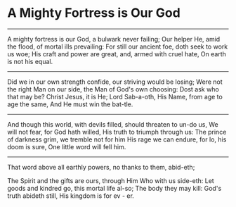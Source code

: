 # A Mighty Fortress is Our God

---

A mighty fortress is our God,
a  bulwark never failing;
Our helper He, amid  the flood, 
of mortal ills prevailing:
For still our ancient foe, 
doth seek to work us woe;
His craft and power are great, 
and, armed with cruel hate,
On earth is not his equal. 

---

Did we in our own strength confide, 
our striving would be losing;
Were not the right Man on our side, 
the Man of God's own choosing:
Dost ask who that may be? 
Christ Jesus, it is He;
Lord Sab-a-oth, His Name, 
from age to age the same,
And He must win the bat-tle. 

---

And though this world, with devils filled,
should threaten to un-do  us,
We will not fear, for God hath willed,
His truth to triumph through us:
The prince of darkness grim,
we tremble not for him
His rage we can endure,
for lo, his doom is sure,
One little word will fell  him. 

---

That word above all earthly powers,
no thanks to them, abid-eth;
The Spirit and the gifts are ours,
through Him Who with us side-eth:
Let goods and kindred go,
this mortal life al-so;
The body they may kill: 
God's truth abideth still,
His kingdom is for ev - er.